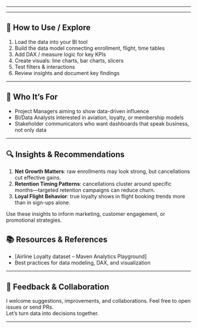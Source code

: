 
---



---

## 📌 How to Use / Explore

1. Load the data into your BI tool  
2. Build the data model connecting enrollment, flight, time tables  
3. Add DAX / measure logic for key KPIs  
4. Create visuals: line charts, bar charts, slicers  
5. Test filters & interactions  
6. Review insights and document key findings  

---

## 🧠 Who It’s For

- Project Managers aiming to show data-driven influence  
- BI/Data Analysts interested in aviation, loyalty, or membership models  
- Stakeholder communicators who want dashboards that speak business, not only data  

---

## 🔍 Insights & Recommendations

1. **Net Growth Matters**: raw enrollments may look strong, but cancellations cut effective gains.  
2. **Retention Timing Patterns**: cancellations cluster around specific months—targeted retention campaigns can reduce churn.  
3. **Loyal Flight Behavior**: true loyalty shows in flight booking trends more than in sign-ups alone.  

Use these insights to inform marketing, customer engagement, or promotional strategies.
## 📚 Resources & References

- [Airline Loyalty dataset – Maven Analytics Playground] 
- Best practices for data modeling, DAX, and visualization  

---

## 💬 Feedback & Collaboration

I welcome suggestions, improvements, and collaborations. Feel free to open issues or send PRs.  
Let’s turn data into decisions together.

---

